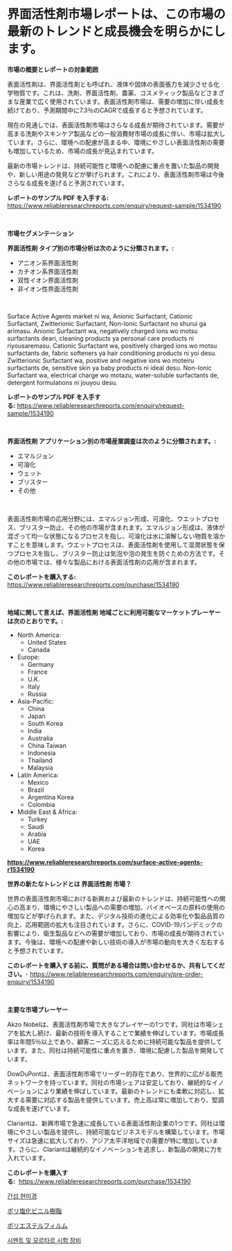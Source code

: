 <p><h1>界面活性剤市場レポートは、この市場の最新のトレンドと成長機会を明らかにします。</h1></p><p><strong>市場の概要とレポートの対象範囲</strong></p>
<p><p>表面活性剤は、界面活性剤とも呼ばれ、液体や固体の表面張力を減少させる化学物質です。これは、洗剤、界面活性剤、農薬、コスメティック製品などさまざまな産業で広く使用されています。表面活性剤市場は、需要の増加に伴い成長を続けており、予測期間中に7.3％のCAGRで成長すると予想されています。</p><p>現在の見通しでは、表面活性剤市場はさらなる成長が期待されています。需要が高まる洗剤やスキンケア製品などの一般消費財市場の成長に伴い、市場は拡大しています。さらに、環境への配慮が高まる中、環境にやさしい表面活性剤の需要も増加しているため、市場の成長が見込まれています。</p><p>最新の市場トレンドは、持続可能性と環境への配慮に重点を置いた製品の開発や、新しい用途の発見などが挙げられます。これにより、表面活性剤市場は今後さらなる成長を遂げると予測されています。</p></p>
<p><strong>レポートのサンプル PDF を入手する:</strong> <a href="https://www.reliableresearchreports.com/enquiry/request-sample/1534190">https://www.reliableresearchreports.com/enquiry/request-sample/1534190</a></p>
<p>&nbsp;</p>
<p><strong>市場セグメンテーション</strong></p>
<p><strong>界面活性剤 タイプ別の市場分析は次のように分類されます。:</strong></p>
<p><ul><li>アニオン系界面活性剤</li><li>カチオン系界面活性剤</li><li>双性イオン界面活性剤</li><li>非イオン性界面活性剤</li></ul></p>
<p>&nbsp;</p>
<p><p>Surface Active Agents market ni wa, Anionic Surfactant, Cationic Surfactant, Zwitterionic Surfactant, Non-Ionic Surfactant no shurui ga arimasu. Anionic Surfactant wa, negatively charged ions wo motsu surfactants deari, cleaning products ya personal care products ni riyousaremasu. Cationic Surfactant wa, positively charged ions wo motsu surfactants de, fabric softeners ya hair conditioning products ni yoi desu. Zwitterionic Surfactant wa, positive and negative ions wo moteiru surfactants de, sensitive skin ya baby products ni ideal desu. Non-Ionic Surfactant wa, electrical charge wo motazu, water-soluble surfactants de, detergent formulations ni jouyou desu.</p></p>
<p><strong>レポートのサンプル PDF を入手する:</strong>&nbsp;<a href="https://www.reliableresearchreports.com/enquiry/request-sample/1534190">https://www.reliableresearchreports.com/enquiry/request-sample/1534190</a></p>
<p>&nbsp;</p>
<p><strong> 界面活性剤 アプリケーション別の市場産業調査は次のように分類されます。:</strong></p>
<p><ul><li>エマルジョン</li><li>可溶化</li><li>ウェット</li><li>ブリスター</li><li>その他</li></ul></p>
<p>&nbsp;</p>
<p><p>表面活性剤市場の応用分野には、エマルジョン形成、可溶化、ウエットプロセス、ブリスター防止、その他の市場が含まれます。エマルジョン形成は、液体が混ざって均一な状態になるプロセスを指し、可溶化は水に溶解しない物質を溶かすことを意味します。ウエットプロセスは、表面活性剤を使用して湿潤状態を保つプロセスを指し、ブリスター防止は気泡や泡の発生を防ぐための方法です。その他の市場では、様々な製品における表面活性剤の応用が含まれます。</p></p>
<p><strong>このレポートを購入する:</strong>&nbsp; <a href="https://www.reliableresearchreports.com/purchase/1534190">https://www.reliableresearchreports.com/purchase/1534190</a></p>
<p>&nbsp;</p>
<p><strong>地域に関して言えば、界面活性剤 地域ごとに利用可能なマーケットプレーヤーは次のとおりです。:</strong></p>
<p><ul>
    <li>
        North America:
        <ul>
            <li>United States</li>
            <li>Canada</li>
        </ul>
    </li>
    <li>
        Europe:
        <ul>
            <li>Germany</li>
            <li>France</li>
            <li>U.K.</li>
            <li>Italy</li>
            <li>Russia</li>
        </ul>
    </li>
    <li>
        Asia-Pacific:
        <ul>
            <li>China</li>
            <li>Japan</li>
            <li>South Korea</li>
            <li>India</li>
            <li>Australia</li>
            <li>China Taiwan</li>
            <li>Indonesia</li>
            <li>Thailand</li>
            <li>Malaysia</li>
        </ul>
    </li>
    <li>
        Latin America:
        <ul>
            <li>Mexico</li>
            <li>Brazil</li>
            <li>Argentina Korea</li>
            <li>Colombia</li>
        </ul>
    </li>
    <li>
        Middle East & Africa:
        <ul>
            <li>Turkey</li>
            <li>Saudi</li>
            <li>Arabia</li>
            <li>UAE</li>
            <li>Korea</li>
        </ul>
    </li>
    </ul></p>
<p><strong><a href="https://www.reliableresearchreports.com/surface-active-agents-r1534190">https://www.reliableresearchreports.com/surface-active-agents-r1534190</a></strong>&nbsp;</p>
<p><strong>世界の新たなトレンドとは 界面活性剤 市場？</strong></p>
<p><p>世界の表面活性剤市場における新興および最新のトレンドは、持続可能性への関心の高まり、環境にやさしい製品への需要の増加、バイオベースの原料の使用の増加などが挙げられます。また、デジタル技術の進化による効率化や製品品質の向上、応用範囲の拡大も注目されています。さらに、COVID-19パンデミックの影響により、衛生製品などへの需要が増加しており、市場の成長が期待されています。今後は、環境への配慮や新しい技術の導入が市場の動向を大きく左右すると予想されています。</p></p>
<p><strong>このレポートを購入する前に、質問がある場合は問い合わせるか、共有してください。</strong>- <a href="https://www.reliableresearchreports.com/enquiry/pre-order-enquiry/1534190">https://www.reliableresearchreports.com/enquiry/pre-order-enquiry/1534190</a></p>
<p>&nbsp;</p>
<p><strong>主要な市場プレーヤー</strong></p>
<p><p>Akzo Nobelは、表面活性剤市場で大きなプレイヤーの1つです。同社は市場シェアを拡大し続け、最新の技術を導入することで業績を伸ばしています。市場成長率は年間5％以上であり、顧客ニーズに応えるために持続可能な製品を提供しています。また、同社は持続可能性に重点を置き、環境に配慮した製品を開発しています。</p><p>DowDuPontは、表面活性剤市場でリーダー的存在であり、世界的に広がる販売ネットワークを持っています。同社の市場シェアは安定しており、継続的なイノベーションにより業績を伸ばしています。最新のトレンドにも柔軟に対応し、拡大する需要に対応する製品を提供しています。売上高は常に増加しており、堅調な成長を遂げています。</p><p>Clariantは、新興市場で急速に成長している表面活性剤企業の1つです。同社は環境にやさしい製品を提供し、持続可能なビジネスモデルを構築しています。市場サイズは急速に拡大しており、アジア太平洋地域での需要が特に増加しています。さらに、Clariantは継続的なイノベーションを追求し、新製品の開発に力を入れています。</p></p>
<p><strong>このレポートを購入する:</strong>&nbsp;&nbsp;<a href="https://www.reliableresearchreports.com/purchase/1534190">https://www.reliableresearchreports.com/purchase/1534190</a></p>
<p><p><a href="https://medium.com/@dellkoepp03/%EA%B0%84%EC%84%AD-%ED%98%84%EB%AF%B8%EA%B2%BD-%EC%8B%9C%EC%9E%A5-%EB%8F%99%ED%96%A5-%EC%8B%9C%EC%9E%A5-%EB%8F%99%ED%96%A5-%EC%84%B1%EC%9E%A5-2024%EB%85%84%EB%B6%80%ED%84%B0-2031%EB%85%84-%EC%98%88%EC%83%81%EA%B9%8C%EC%A7%80-20a48893946f">간섭 현미경</a></p><p><a href="https://medium.com/@wesleyeilly8796202/%E3%83%9D%E3%83%AA%E5%A1%A9%E5%8C%96%E3%83%93%E3%83%8B%E3%83%BC%E3%83%AB%E6%A8%B9%E8%84%82%E5%B8%82%E5%A0%B4-%E7%AB%B6%E4%BA%89%E5%88%86%E6%9E%90-%E5%B8%82%E5%A0%B4%E5%8B%95%E5%90%91-2031%E5%B9%B4%E3%81%BE%E3%81%A7%E3%81%AE%E4%BA%88%E6%B8%AC-d1f31ab38ee4">ポリ塩化ビニル樹脂</a></p><p><a href="https://medium.com/@fabianhoncescu2022/%E3%83%9D%E3%83%AA%E3%82%A8%E3%82%B9%E3%83%86%E3%83%AB%E3%83%95%E3%82%A3%E3%83%AB%E3%83%A0%E5%B8%82%E5%A0%B4%E3%81%AE%E5%88%86%E6%9E%90%E3%81%A82024%E5%B9%B4%E3%81%8B%E3%82%892031%E5%B9%B4%E3%81%BE%E3%81%A7%E3%81%AE%E6%9C%9F%E9%96%93%E3%81%AB%E4%BA%88%E6%B8%AC%E3%81%95%E3%82%8C%E3%82%8B%E3%82%B5%E3%82%A4%E3%82%BA-7f47335ed6cd">ポリエステルフィルム</a></p><p><a href="https://medium.com/@delaneywill28/%EC%8B%9C%EB%A9%98%ED%8A%B8-%EB%B0%8F-%EB%AA%B0%ED%83%88-%EC%8B%9C%ED%97%98-%EC%9E%A5%EB%B9%84-%EC%8B%9C%EC%9E%A5-%EC%8B%9C%EC%9E%A5-cagr-%EC%8B%9C%EC%9E%A5-%EB%8F%99%ED%96%A5-%EB%B0%8F-%EC%84%B1%EC%9E%A5-%EC%A0%84%EB%9E%B5%EC%97%90-%EB%8C%80%ED%95%9C-%ED%86%B5%EC%B0%B0%EB%A0%A5-0454de9ba20d">시멘트 및 모르타르 시험 장비</a></p></p>